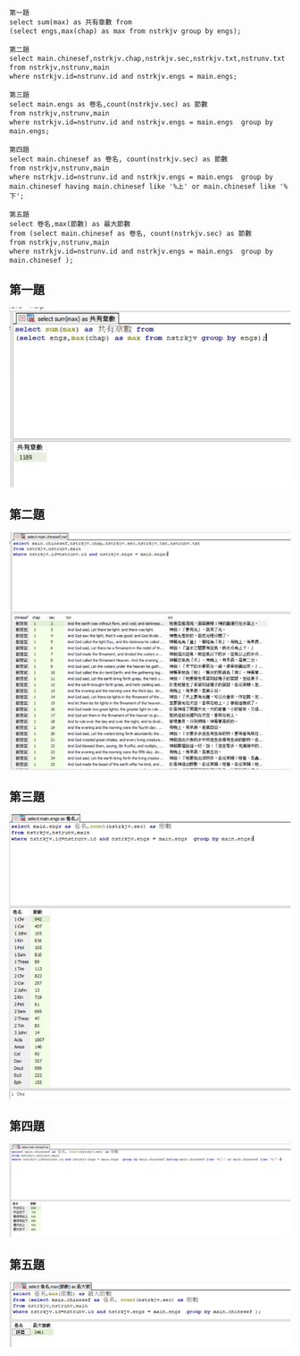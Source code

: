 ```
第一題
select sum(max) as 共有章數 from 
(select engs,max(chap) as max from nstrkjv group by engs);

第二題
select main.chinesef,nstrkjv.chap,nstrkjv.sec,nstrkjv.txt,nstrunv.txt 
from nstrkjv,nstrunv,main 
where nstrkjv.id=nstrunv.id and nstrkjv.engs = main.engs;

第三題
select main.engs as 卷名,count(nstrkjv.sec) as 節數 
from nstrkjv,nstrunv,main 
where nstrkjv.id=nstrunv.id and nstrkjv.engs = main.engs  group by main.engs;

第四題
select main.chinesef as 卷名, count(nstrkjv.sec) as 節數 
from nstrkjv,nstrunv,main 
where nstrkjv.id=nstrunv.id and nstrkjv.engs = main.engs  group by main.chinesef having main.chinesef like '%上' or main.chinesef like '%下';

第五題
select 卷名,max(節數) as 最大節數 
from (select main.chinesef as 卷名, count(nstrkjv.sec) as 節數
from nstrkjv,nstrunv,main 
where nstrkjv.id=nstrunv.id and nstrkjv.engs = main.engs  group by main.chinesef );
```
## 第一題
![image](https://github.com/4080E68/database2/blob/main/0322/1.PNG)
## 第二題
![image](https://github.com/4080E68/database2/blob/main/0322/2.PNG)
## 第三題
![image](https://github.com/4080E68/database2/blob/main/0322/3.PNG)
## 第四題
![image](https://github.com/4080E68/database2/blob/main/0322/4.PNG)
## 第五題
![image](https://github.com/4080E68/database2/blob/main/0322/5.PNG)


